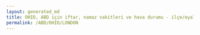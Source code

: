 ```yaml
---
layout: generated_md
title: OHIO, ABD için iftar, namaz vakitleri ve hava durumu - ilçe/eyalet seç
permalink: /ABD/OHIO/LONDON 
---
```


<script type="text/javascript">
  var country = ABD;
  var city = OHIO;
  var state = LONDON ;
  var lat = 72;
  var lon = 21;
</script>
